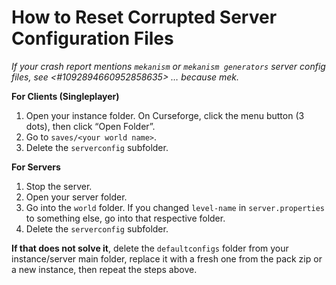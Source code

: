 ﻿# How to Reset Corrupted Server Configuration Files

*If your crash report mentions `mekanism` or `mekanism generators` server config files, see <#1092894660952858635> … because mek.*

**For Clients (Singleplayer)**

1. Open your instance folder. On Curseforge, click the menu button (3 dots), then click “Open Folder”.
2. Go to `saves/<your world name>`.
3. Delete the `serverconfig` subfolder.

**For Servers**

1. Stop the server.
2. Open your server folder.
3. Go into the `world` folder. If you changed `level-name` in `server.properties` to something else, go into that respective folder.
4. Delete the `serverconfig` subfolder.

**If that does not solve it**, delete the `defaultconfigs` folder from your 
instance/server main folder, replace it with a fresh one from the pack zip or 
a new instance, then repeat the steps above.
